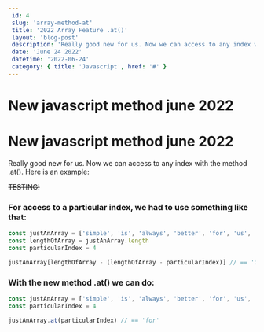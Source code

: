 ```yaml
---
 id: 4
 slug: 'array-method-at'
 title: '2022 Array Feature .at()'
 layout: 'blog-post'
 description: 'Really good new for us. Now we can access to any index with the method .at()'
 date: 'June 24 2022'
 datetime: '2022-06-24'
 category: { title: 'Javascript', href: '#' }
---
```


# New javascript method june 2022
<h1>
New javascript method june 2022
</h1>

Really good new for us. Now we can access to any index with the method .at(). Here is an example:

~~TESTING!~~

### For access to a particular index, we had to use something like that:
```jsx
const justAnArray = ['simple', 'is', 'always', 'better', 'for', 'us', '😎']
const lengthOfArray = justAnArray.length
const particularIndex = 4

justAnArray[lengthOfArray - (lengthOfArray - particularIndex)] // == 'for'
```

### With the new method .at() we can do:
```jsx
const justAnArray = ['simple', 'is', 'always', 'better', 'for', 'us', '😎']
const particularIndex = 4

justAnArray.at(particularIndex) // == 'for'
```
